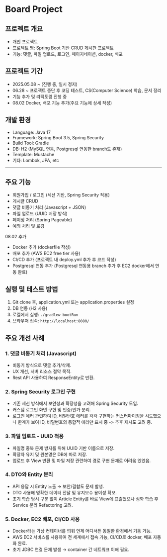 # Board Project


## 프로젝트 개요

- 개인 프로젝트
- 프로젝트 명: Spring Boot 기반 CRUD 게시판 프로젝트
- 기능: 댓글, 파일 업로드, 로그인, 페이지네이션, docker, 배포

## 프로젝트 기간

- 2025.05.08 ~ (진행 중, 일시 정지)
- 06.28 ~ 프로젝트 중단 후 코딩 테스트, CS(Computer Science) 학습, 문서 정리
- 기능 추가 및 리팩토링 진행 중
- 08.02 Docker, 배포 기능 추가(주요 기능에 상세 작성)

## 개발 환경

- Language: Java 17
- Framework: Spring Boot 3.5, Spring Security
- Build Tool: Gradle
- DB: H2 (MySQL 연동, Postgresql 연동한 branch도 존재)
- Template: Mustache
- 기타: Lombok, JPA, etc

---

## 주요 기능

- 회원가입 / 로그인 (세션 기반, Spring Security 적용)
- 게시글 CRUD
- 댓글 비동기 처리 (Javascript + JSON)
- 파일 업로드 (UUID 저장 방식)
- 페이징 처리 (Spring Pageable)
- 예외 처리 및 로깅

08.02 추가
- Docker 추가 (dockerfile 작성)
- 배포 추가 (AWS EC2 free tier 사용)
- CI/CD 추가 (프로젝트 내 deploy.yml 추가 후 코드 작성)
- Postgresql 연동 추가 (Postgresql 연동용 branch 추가 후 EC2 docker에서 연동 완료)

## 실행 및 테스트 방법

1. Git clone 후, application.yml 또는 application.properties 설정
2. DB 연동 (H2 사용)
3. 로컬에서 실행: `./gradlew bootRun`
4. 브라우저 접속: `http://localhost:8080/`

## 주요 개선 사례

### 1. 댓글 비동기 처리 (Javascript)
- 비동기 방식으로 댓글 추가/삭제.
- UX 개선, 서버 리소스 절약 목적.
- Rest API 사용하여 ResponseEntity로 반환.

### 2. Spring Security 로그인 구현
- 기존 세션 방식에서 보안성과 확장성을 고려해 Spring Security 도입.
- 커스텀 로그인 화면 구현 및 인증/인가 분리.
- 로그인 에러 관련하여 ID, 비밀번호 에러를 각각 구현하는 커스터마이징을 시도했으나 한계가 보여 ID, 비밀번호의 통합적 에러만 표시 중 -> 추후 재시도 고려 중.

### 3. 파일 업로드 - UUID 적용
- 파일명 중복 문제 방지를 위해 UUID 기반 이름으로 저장.
- 확장자 유지 및 원본명은 DB에 따로 저장.
- 업로드 후 View 반환 및 파일 저장 관련하여 경로 구현 문제로 어려움 있었음.

### 4. DTO와 Entity 분리
- API 응답 시 Entity 노출 → 보안/결합도 문제 발생.
- DTO 사용해 명확한 데이터 전달 및 유지보수 용이성 확보.
- 초기 학습 당시 구분 없이 Article Entity를 바로 View에 표출했으나 심화 학습 후 Service 분리 Refactoring 고려.

### 5. Docker, EC2 배포, CI/CD 사용
- Docker라는 가상 컨테이너를 띄워 언제 어디서든 동일한 환경에서 기동 가능.
- AWS EC2 서비스를 사용하여 전 세계에서 접속 가능, CI/CD로 docker, 배포 자동화 완료.
- 초기 JDBC 연결 문제 발생 → container 간 네트워크 이해 필요.
